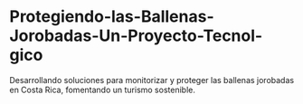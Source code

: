 # Protegiendo-las-Ballenas-Jorobadas-Un-Proyecto-Tecnol-gico
Desarrollando soluciones para monitorizar y proteger las ballenas jorobadas en Costa Rica, fomentando un turismo sostenible. 
